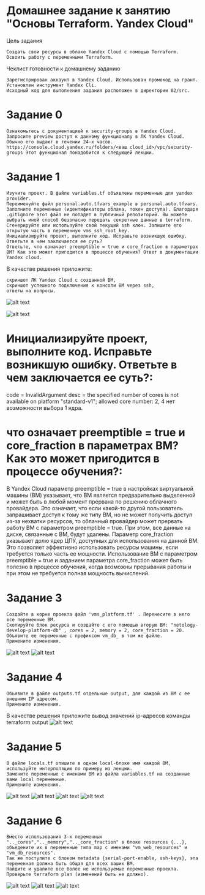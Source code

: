 # Домашнее задание к занятию "Основы Terraform. Yandex Cloud"

Цель задания

    Создать свои ресурсы в облаке Yandex Cloud с помощью Terraform.
    Освоить работу с переменными Terraform.

Чеклист готовности к домашнему заданию

    Зарегистрирован аккаунт в Yandex Cloud. Использован промокод на грант.
    Установлен инструмент Yandex Cli.
    Исходный код для выполнения задания расположен в директории 02/src.
# Задание 0

    Ознакомьтесь с документацией к security-groups в Yandex Cloud.
    Запросите preview доступ к данному функционалу в ЛК Yandex Cloud. Обычно его выдают в течении 24-х часов. https://console.cloud.yandex.ru/folders/<ваш cloud_id>/vpc/security-groups Этот функционал понадобится к следующей лекции.

# Задание 1

    Изучите проект. В файле variables.tf объявлены переменные для yandex provider.
    Переименуйте файл personal.auto.tfvars_example в personal.auto.tfvars. Заполните переменные (идентификаторы облака, токен доступа). Благодаря .gitignore этот файл не попадет в публичный репозиторий. Вы можете выбрать иной способ безопасно передать секретные данные в terraform.
    Сгенерируйте или используйте свой текущий ssh ключ. Запишите его открытую часть в переменную vms_ssh_root_key.
    Инициализируйте проект, выполните код. Исправьте возникшую ошибку. Ответьте в чем заключается ее суть?
    Ответьте, что означает preemptible = true и core_fraction в параметрах ВМ? Как это может пригодится в процессе обучения? Ответ в документации Yandex cloud.

В качестве решения приложите:

    скриншот ЛК Yandex Cloud с созданной ВМ,
    скриншот успешного подключения к консоли ВМ через ssh,
    ответы на вопросы.

![alt text](https://github.com/EminChm/netology-homeworks-2023/blob/main/101.png)

![alt text](https://github.com/EminChm/netology-homeworks-2023/blob/main/102.png)

# Инициализируйте проект, выполните код. Исправьте возникшую ошибку. Ответьте в чем заключается ее суть?: 

code = InvalidArgument desc = the specified number of cores is not available on platform "standard-v1"; allowed core number: 2, 4
нет возможности выбора 1 ядра.

# что означает preemptible = true и core_fraction в параметрах ВМ? Как это может пригодится в процессе обучения?:

В Yandex Cloud параметр preemptible = true в настройках виртуальной машины (ВМ) указывает, что ВМ является предварительно выделенной и может быть в любой момент прервана по решению облачного провайдера. Это означает, что если какой-то другой пользователь запрашивает доступ к тому же типу ВМ, но не может получить доступ из-за нехватки ресурсов, то облачный провайдер может прервать работу ВМ с параметром preemptible = true. При этом, все данные на диске, связанные с ВМ, будут удалены.
Параметр core_fraction указывает долю ядер ЦПУ, доступных для использования на данной ВМ. Это позволяет эффективно использовать ресурсы машины, если требуется только часть ее мощности.
Использование ВМ с параметром preemptible = true и заданием параметра core_fraction может быть полезно в процессе обучения, когда возможны прерывания работы и при этом не требуется полная мощность вычислений.


# Задание 3

    Создайте в корне проекта файл 'vms_platform.tf' . Перенесите в него все переменные ВМ.
    Скопируйте блок ресурса и создайте с его помощью вторую ВМ: "netology-develop-platform-db" , cores = 2, memory = 2, core_fraction = 20. Объявите ее переменные с префиксом vm_db_ в том же файле.
    Примените изменения.
![alt text](https://github.com/EminChm/netology-homeworks-2023/blob/main/Screenshot%20from%202023-03-25%2017-57-34.png)
![alt text](https://github.com/EminChm/netology-homeworks-2023/blob/main/Screenshot%20from%202023-03-25%2017-58-37.png)

# Задание 4

    Объявите в файле outputs.tf отдельные output, для каждой из ВМ с ее внешним IP адресом.
    Примените изменения.

В качестве решения приложите вывод значений ip-адресов команды terraform output
![alt text](https://github.com/EminChm/netology-homeworks-2023/blob/main/Screenshot%20from%202023-03-25%2018-04-00.png)

# Задание 5

    В файле locals.tf опишите в одном local-блоке имя каждой ВМ, используйте интерполяцию по примеру из лекции.
    Замените переменные с именами ВМ из файла variables.tf на созданные вами local переменные.
    Примените изменения.
![alt text](https://github.com/EminChm/netology-homeworks-2023/blob/main/104.png)
![alt text](https://github.com/EminChm/netology-homeworks-2023/blob/main/103.png)
![alt text](https://github.com/EminChm/netology-homeworks-2023/blob/main/Screenshot_from_2023-03-26_18-02-15.png)
![alt text](https://github.com/EminChm/netology-homeworks-2023/blob/main/Screenshot%20from%202023-03-26%2021-10-48.png)

# Задание 6

    Вместо использования 3-х переменных ".._cores",".._memory",".._core_fraction" в блоке resources {...}, объедените их в переменные типа map с именами "vm_web_resources" и "vm_db_resources".
    Так же поступите с блоком metadata {serial-port-enable, ssh-keys}, эта переменная должна быть общая для всех ваших ВМ.
    Найдите и удалите все более не используемые переменные проекта.
    Проверьте terraform plan (изменений быть не должно).
![alt text](https://github.com/EminChm/netology-homeworks-2023/blob/main/Screenshot%20from%202023-03-26%2021-04-01.png)
![alt text](https://github.com/EminChm/netology-homeworks-2023/blob/main/Screenshot%20from%202023-03-26%2021-03-33.png)
![alt text](https://github.com/EminChm/netology-homeworks-2023/blob/main/Screenshot%20from%202023-03-26%2021-03-15.png)
